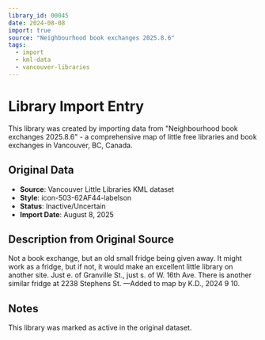 ```yaml
---
library_id: 00045
date: 2024-08-08
import: true
source: "Neighbourhood book exchanges 2025.8.6"
tags:
  - import
  - kml-data
  - vancouver-libraries
---
```


# Library Import Entry

This library was created by importing data from "Neighbourhood book exchanges 2025.8.6" - a comprehensive map of little free libraries and book exchanges in Vancouver, BC, Canada.

## Original Data

- **Source**: Vancouver Little Libraries KML dataset
- **Style**: icon-503-62AF44-labelson
- **Status**: Inactive/Uncertain
- **Import Date**: August 8, 2025

## Description from Original Source

Not a book exchange, but an old small fridge being given away. It might work as a fridge, but if not, it would make an excellent little library on another site. 
Just e. of Granville St., just s. of W. 16th Ave.
There is another similar fridge at 
2238 Stephens St.
—Added to map by K.D., 2024 9 10. 



## Notes

This library was marked as active in the original dataset.
